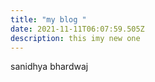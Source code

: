 ```yaml
---
title: "my blog "
date: 2021-11-11T06:07:59.505Z
description: this imy new one
---
```

sanidhya bhardwaj